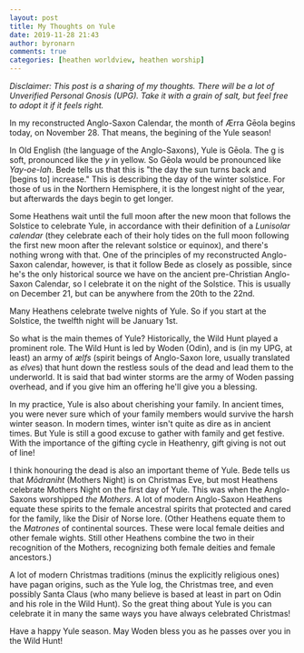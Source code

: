 ```yaml
---
layout: post
title: My Thoughts on Yule
date: 2019-11-28 21:43
author: byronarn
comments: true
categories: [heathen worldview, heathen worship]
---
```

<em>Disclaimer: This post is a sharing of my thoughts. There will be a lot of Unverified Personal Gnosis (UPG). Take it with a grain of salt, but feel free to adopt it if it feels right.</em>

In my reconstructed Anglo-Saxon Calendar, the month of Ærra Gēola begins today, on November 28. That means, the begining of the Yule season!

In Old English (the language of the Anglo-Saxons), Yule is Gēola. The g is soft, pronounced like the <em>y</em> in yellow. So Gēola would be pronounced like <em>Yay-oe-lah</em>. Bede tells us that this is "the day the sun turns back and [begins to] increase." This is describing the day of the winter solstice. For those of us in the Northern Hemisphere, it is the longest night of the year, but afterwards the days begin to get longer.

Some Heathens wait until the full moon after the new moon that follows the Solstice to celebrate Yule, in accordance with their definition of a <em>Lunisolar calendar</em> (they celebrate each of their holy tides on the full moon following the first new moon after the relevant solstice or equinox), and there's nothing wrong with that. One of the principles of my reconstructed Anglo-Saxon calendar, however, is that it follow Bede as closely as possible, since he's the only historical source we have on the ancient pre-Christian Anglo-Saxon Calendar, so I celebrate it on the night of the Solstice. This is usually on December 21, but can be anywhere from the 20th to the 22nd.

Many Heathens celebrate twelve nights of Yule. So if you start at the Solstice, the twelfth night will be January 1st.

So what is the main themes of Yule? Historically, the Wild Hunt played a prominent role. The Wild Hunt is led by Woden (Odin), and is (in my UPG, at least) an army of <em>ælfs</em> (spirit beings of Anglo-Saxon lore, usually translated as <cite>elve</cite>s) that hunt down the restless souls of the dead and lead them to the underworld. It is said that bad winter storms are the army of Woden passing overhead, and if you give him an offering he'll give you a blessing.

In my practice, Yule is also about cherishing your family. In ancient times, you were never sure which of your family members would survive the harsh winter season. In modern times, winter isn't quite as dire as in ancient times. But Yule is still a good excuse to gather with family and get festive. With the importance of the gifting cycle in Heathenry, gift giving is not out of line!

I think honouring the dead is also an important theme of Yule. Bede tells us that <em>Mōdraniht</em> (Mothers Night) is on Christmas Eve, but most Heathens celebrate Mothers Night on the first day of Yule. This was when the Anglo-Saxons worshipped <em>the Mothers</em>. A lot of modern Anglo-Saxon Heathens equate these spirits to the female ancestral spirits that protected and cared for the family, like the Disir of Norse lore. (Other Heathens equate them to the <em>Matrones</em> of continental sources. These were local female deities and other female wights. Still other Heathens combine the two in their recognition of the Mothers, recognizing both female deities and female ancestors.)

A lot of modern Christmas traditions (minus the explicitly religious ones) have pagan origins, such as the Yule log, the Christmas tree, and even possibly Santa Claus (who many believe is based at least in part on Odin and his role in the Wild Hunt). So the great thing about Yule is you can celebrate it in many the same ways you have always celebrated Christmas!

Have a happy Yule season. May Woden bless you as he passes over you in the Wild Hunt!
